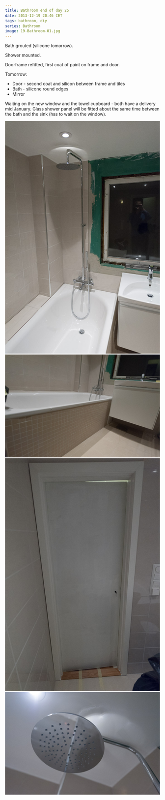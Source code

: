 ```yaml
---
title: Bathroom end of day 25
date: 2013-12-19 20:46 CET
tags: bathroom, diy
series: Bathroom
image: 19-Bathroom-01.jpg
---
```


Bath grouted (silicone tomorrow).

Shower mounted.

Doorframe refitted, first coat of paint on frame and door.

Tomorrow:

* Door - second coat and silicon between frame and tiles
* Bath - silicone round edges
* Mirror

Waiting on the new window and the towel cupboard - both have a delivery mid January. Glass shower panel will be fitted about the same time between the bath and the sink (has to wait on the window).

![Shower](19-Bathroom-01.jpg 'Shower')
![Bath tiles grouted](19-Bathroom-02.jpg 'Bath tiles grouted')
![Door](19-Bathroom-03.jpg 'Door')
![Shower head](19-Bathroom-04.jpg 'Shower head')
